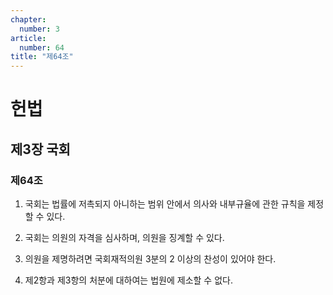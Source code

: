 ```yaml
---
chapter:
  number: 3
article:
  number: 64
title: "제64조"
---
```

# 헌법

## 제3장 국회

### 제64조

1. 국회는 법률에 저촉되지 아니하는 범위 안에서 의사와 내부규율에 관한 규칙을 제정할 수 있다.

2. 국회는 의원의 자격을 심사하며, 의원을 징계할 수 있다.

3. 의원을 제명하려면 국회재적의원 3분의 2 이상의 찬성이 있어야 한다.

4. 제2항과 제3항의 처분에 대하여는 법원에 제소할 수 없다.
